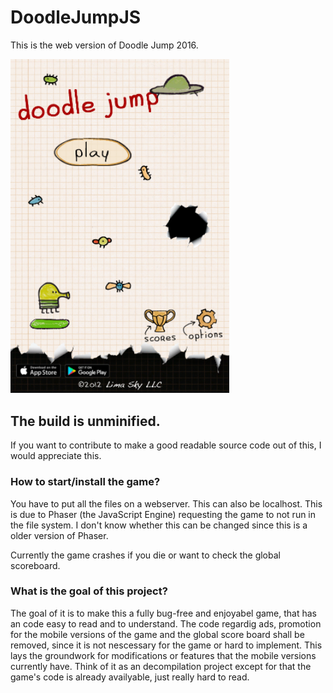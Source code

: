 # DoodleJumpJS
This is the web version of Doodle Jump 2016. 

<img src="https://github.com/moonsidefan/DoodleJumpJS/blob/main/doodlejump.png" width="350"/>

## The build is unminified. 

If you want to contribute to make a good readable source code out of this, I would appreciate this.

### How to start/install the game?

You have to put all the files on a webserver. This can also be localhost. This is due to Phaser (the JavaScript Engine) requesting the game to not run in the file system. I don't know whether this can be changed since this is a older version of Phaser.

Currently the game crashes if you die or want to check the global scoreboard.

### What is the goal of this project?

The goal of it is to make this a fully bug-free and enjoyabel game, that has an code easy to read and to understand.
The code regardig ads, promotion for the mobile versions of the game and the global score board shall be removed, since it is not nescessary for the game or hard to implement.
This lays the groundwork for modifications or features that the mobile versions currently have.
Think of it as an decompilation project except for that the game's code is already availyable, just really hard to read. 

